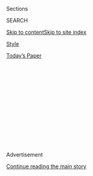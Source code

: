 <div id="app">

<div>

<div>

<div>

<div class="NYTAppHideMasthead css-1q2w90k e1suatyy0">

<div class="section css-ui9rw0 e1suatyy2">

<div class="css-eph4ug er09x8g0">

<div class="css-6n7j50">

</div>

<span class="css-1dv1kvn">Sections</span>

<div class="css-10488qs">

<span class="css-1dv1kvn">SEARCH</span>

</div>

[Skip to content](#site-content)[Skip to site
index](#site-index)

</div>

<div id="masthead-section-label" class="css-1wr3we4 eaxe0e00">

[Style](https://www.nytimes3xbfgragh.onion/section/style)

</div>

<div class="css-10698na e1huz5gh0">

</div>

</div>

<div id="masthead-bar-one" class="section hasLinks css-15hmgas e1csuq9d3">

<div class="css-uqyvli e1csuq9d0">

</div>

<div class="css-1uqjmks e1csuq9d1">

</div>

<div class="css-9e9ivx">

[](https://myaccount.nytimes3xbfgragh.onion/auth/login?response_type=cookie&client_id=vi)

</div>

<div class="css-1bvtpon e1csuq9d2">

[Today’s
Paper](https://www.nytimes3xbfgragh.onion/section/todayspaper)

</div>

</div>

</div>

</div>

<div data-aria-hidden="false">

<div id="site-content" data-role="main">

<div>

<div class="css-1aor85t" style="opacity:0.000000001;z-index:-1;visibility:hidden">

<div class="css-1hqnpie">

<div class="css-epjblv">

<span class="css-17xtcya">[Style](/section/style)</span><span class="css-x15j1o">|</span><span class="css-fwqvlz">Spending
My Tenderness on
Animals</span>

</div>

<div class="css-k008qs">

<div class="css-1iwv8en">

<span class="css-18z7m18"></span>

<div>

</div>

</div>

<span class="css-1n6z4y">https://nyti.ms/39Fgnvs</span>

<div class="css-1705lsu">

<div class="css-4xjgmj">

<div class="css-4skfbu" data-role="toolbar" data-aria-label="Social Media Share buttons, Save button, and Comments Panel with current comment count" data-testid="share-tools">

  - 
  - 
  - 
  - 
    
    <div class="css-6n7j50">
    
    </div>

  - 

</div>

</div>

</div>

</div>

</div>

</div>

<div id="NYT_TOP_BANNER_REGION" class="css-13pd83m">

</div>

<div id="top-wrapper" class="css-1sy8kpn">

<div id="top-slug" class="css-l9onyx">

Advertisement

</div>

[Continue reading the main
story](#after-top)

<div class="ad top-wrapper" style="text-align:center;height:100%;display:block;min-height:250px">

<div id="top" class="place-ad" data-position="top" data-size-key="top">

</div>

</div>

<div id="after-top">

</div>

</div>

<div>

<div id="sponsor-wrapper" class="css-1hyfx7x">

<div id="sponsor-slug" class="css-19vbshk">

Supported by

</div>

[Continue reading the main
story](#after-sponsor)

<div id="sponsor" class="ad sponsor-wrapper" style="text-align:center;height:100%;display:block">

</div>

<div id="after-sponsor">

</div>

</div>

<div class="css-186x18t">

Modern Love

</div>

<div class="css-1vkm6nb ehdk2mb0">

# Spending My Tenderness on Animals

</div>

As a vulnerable girl at a remote commune, I sought solace from horses,
goats, even a bear cub. Today’s dark times have sent me their way
again.

<div class="css-79elbk" data-testid="photoviewer-wrapper">

<div class="css-z3e15g" data-testid="photoviewer-wrapper-hidden">

</div>

<div class="css-1a48zt4 ehw59r15" data-testid="photoviewer-children">

![<span class="css-cnj6d5 e1z0qqy90" itemprop="copyrightHolder"><span class="css-1ly73wi e1tej78p0">Credit...</span><span><span>Brian
Rea</span></span></span>](https://static01.graylady3jvrrxbe.onion/images/2020/08/02/fashion/02MODERN-FARM/02MODERN-FARM-articleLarge.jpg?quality=75&auto=webp&disable=upscale)

</div>

</div>

<div class="css-18e8msd">

<div class="css-vp77d3 epjyd6m0">

<div class="css-1baulvz">

By <span class="css-1baulvz last-byline" itemprop="name">Bethany Groff
Dorau</span>

</div>

</div>

  - July 31,
    2020

  - 
    
    <div class="css-4xjgmj">
    
    <div class="css-d8bdto" data-role="toolbar" data-aria-label="Social Media Share buttons, Save button, and Comments Panel with current comment count" data-testid="share-tools">
    
      - 
      - 
      - 
      - 
        
        <div class="css-6n7j50">
        
        </div>
    
      - 
    
    </div>
    
    </div>

</div>

</div>

<div class="section meteredContent css-1r7ky0e" name="articleBody" itemprop="articleBody">

<div class="css-1fanzo5 StoryBodyCompanionColumn">

<div class="css-53u6y8">

When it all went to hell, we adopted sheep.

We were standing in the shed, five years into our marriage, and I just
wanted my husband to put the saddle on the rack. It wasn’t going well.
First, James was not sure why I owned a saddle since I have never owned
a horse. Second, when I barked out instructions **—** “Don’t step on the
girth\!” and “Do you see the martingale anywhere?” — he looked at me as
if I had just ordered breakfast in Japanese.

I relieved him of the saddle, found its accessories and popped it onto
its stand. “Jesus,” I said. “It’s not brain surgery.”

“You know I have only ever lived in a city,” he said. “I have no idea
what you’re talking about half the time.”

After living in a (small) city for years, we had recently moved into my
ancestral farm in rural Massachusetts. James is a professional brewer.
What did he know about farms and animals?

</div>

</div>

<div class="css-1fanzo5 StoryBodyCompanionColumn">

<div class="css-53u6y8">

Not much, it turned out.

In any marriage, there are moments when one looks at one’s spouse and
thinks, “I don’t know you at all, do I?” Sometimes this is charming, a
new facet to the jewel that is your beloved. In our case, I felt
profoundly betrayed.

I knew James was not a farmer. Even so, he’s a stocky six-footer with a
long gray beard and a perpetual jet-black ponytail who wears work boots
and Carhartt. His hands are rough, his chest broad. He likes to take the
doors off his Jeep. Everything about this man screamed ruggedness and
hard work, and to me this will always mean that you know your way around
farmland and animals.

*\[*[*Sign up for Love Letter, our weekly email about Modern Love,
weddings and
relationships.*](https://www.nytimes3xbfgragh.onion/newsletters/love-letter)*\]*

My parents were not farmers in the beginning. They were frightened young
parents who heard a clarion call to run for the hills. My mother met my
father in 1970 in a prayer group organized by a group of born-again
Christians, followers of a charismatic leader named Sam Fife, founder of
a group called The Move.

Brother Sam’s message was simple: Western society was corrupt and
disintegrating. Women and children did not know their place. Christians
worldwide were being persecuted, and it was going to get much worse.

When I was an infant, we emigrated to Canada and worked our way north to
a communal farm in northern British Columbia called Evergreen, which was
off the Alaska Highway at the end of a dirt track deep in the woods.
After an interminable, jolting drive, windrows of saskatoon bushes and
blueberries announced the beginning of the farm, then a potato field,
then the first glimpse of a long log house surrounded by white trailers.

</div>

</div>

<div class="css-1fanzo5 StoryBodyCompanionColumn">

<div class="css-53u6y8">

I see it in my dreams. I was 7. Our first night in the Tabernacle, the
central building where we prayed, attended school and cooked and ate our
meals, a blonde-haired girl in a denim skirt hissed as she walked by me.
“Just what we need,” she said. “Another city slicker.”

I soon learned that I had been paid the ultimate insult by this girl,
and I would spend the next five years trying to prove her wrong.

The farm had been established by people who knew what they were doing,
but by the time we arrived, it was populated with well-intentioned
people like my parents, whose backgrounds in civil engineering and music
were useful to the group but not especially relevant to feeding a
family. The crops were thin, the animals thinner. We were trying to live
as far away from society as possible, and this meant little food for
people and even less for animals.

We children lived with our parents but spent our days in groups managed
by other adults. One of my first shifts was in the cow barn where I was
kicked into a pile of manure. I tried to regain my dignity by carrying
two five-gallon buckets of milk up to the separator. The milk sloshed
into my boots and my arms felt like they were tearing from my shoulders,
but I made it.

The blonde, a year older, tanned and wiry, trotted up behind me with her
two full pails, flashing me a nearly sincere smile.

The next day she put me on a horse, a stocky pinto mare, and told me I
would be a true horsewoman when I had fallen off 100 times. I kept
count. Falls 34 to 40 happened on one day. After each tumble, I limped
over and dragged myself back onto the horse, my blonde nemesis watching
astride the fence. I logged every fall, named the resulting scars on my
knees, forehead and shins.

</div>

</div>

<div class="css-1fanzo5 StoryBodyCompanionColumn">

<div class="css-53u6y8">

The farm was a hard place for the vulnerable. I struggled to be tough
enough to survive not only accidents and falls but also sexual and
physical abuse. I lost what little faith I ever had in God and focused
on being physically strong, taking any dare, riding any horse. Whatever
softness I had was reserved for animals, whose suffering I could
alleviate in small ways.

I stole peanut butter from the buckets in the kitchen and fed a bear cub
whose mother we had killed and eaten (the image of the mother bear
haunts me to this day). I sneaked bread to the skinniest cows and
mourned the death of each chicken, goat and dog. I wrote their eulogies
on notebook paper and hid them in a coffee can.

We left Evergreen when I was 11 and returned, penniless, to
Massachusetts. I was angry, traumatized, feral. I took jobs in stables
and cow barns just to be near animals. My life began a slow, upward arc
that finds me now volunteering for animal rescues and working at a
historic farm.

Though I am a vegetarian, I came to it late and am moderate in my
advocacy. The pledges I made to the carcasses of skinned goats I loved
are faintly remembered. The blonde girl is now my friend on Facebook,
and we don’t talk about Evergreen.

The killing of George Floyd during a worldwide pandemic, with children
in cages and people disrespecting the sick and dying, sent me into a
place I had not been since the darkest days of my youth.

The Massachusetts Society for the Prevention of Cruelty to Animals
called to ask if we could take three skinny sheep at the historic farm I
manage. I said no, worried that the staff and volunteers were already
overstretched. That afternoon I paced around the house, made a donation
to a civil rights advocacy group, read increasingly desperate pleas for
justice online and added my voice to them.

</div>

</div>

<div class="css-1fanzo5 StoryBodyCompanionColumn">

<div class="css-53u6y8">

My husband came home from the brewery that night exhausted and
depressed. They had laid off their staff. He was running the canning
line alongside the owner.

I told him about the sheep, about how helpless I felt.

“Tell me what we need to bring them here,” he said.

The next day he looked up “sheep shelter” on YouTube and began working
on a hoop house, a temporary home for the sheep so we could take them
immediately and begin work on a barn. They arrived the following week,
three toothless, skinny old ewes.

A week after that I got a call about a young goat. We added him to the
group, and within days, a small barn arrived on a flatbed truck. I threw
all my fear, frustration and hope into pounding fence posts, hauling
water, dispensing medication and ear scratches. James got up early to
chop carrots and apples for them. He sang them songs and ordered bells
from the Alps with their names engraved.

In June, the M.S.P.C.A. called again. A former carriage horse needed a
retirement home. He was massive — 6 feet 2 at the shoulder — and needed
to be placed with someone with “draft horse experience.”

I hung up and cried, thinking of all the big, tired, kind-eyed horses
from my childhood, pulling plows and wagons and balers, dropping their
massive heads so I could rub their sweaty necks. James didn’t skip a
beat when I told him about the carriage horse.

</div>

</div>

<div class="css-1fanzo5 StoryBodyCompanionColumn">

<div class="css-53u6y8">

“Tell me what we need to do,” he said, and we started building. James
was dirty and grumpy — a city slicker trying to learn to manage all the
complex human and animal needs that suddenly had become his
responsibility.

The horse arrived a few days ago — skinny, a little wary, magnificent.
We already had laid more than 100 fence posts and added five chickens
and two turkeys. These animals will never mean to him what they mean to
me — the fulfillment of dozens of tearful promises I made decades ago.

For him, this is the fulfillment of just one promise: to count my scars,
to ask me how I got them and to love me as I am.

</div>

</div>

<div>

</div>

<div class="css-1fanzo5 StoryBodyCompanionColumn">

<div class="css-53u6y8">

[Bethany Groff Dorau](https://bethanygroffdorau.com/), a writer and
historian in Massachusetts and regional administrator for Historic New
England, is the author of “[A Newburyport Marine in World War
I](https://bethanygroffdorau.com/product/a-newburyport-marine-in-world-war-one/).”

Modern Love can be reached at <modernlove@NYTimes.com>.

Want more from Modern Love? Watch the [TV
series](https://www.nytimes3xbfgragh.onion/2019/09/12/style/modern-love-tv-show-trailer.html);
sign up for the
[newsletter](https://www.nytimes3xbfgragh.onion/newsletters/love-letter);
or listen to the
[podcast](https://www.nytimes3xbfgragh.onion/column/modern-love-podcast)
on
[iTunes](https://itunes.apple.com/us/podcast/modern-love/id1065559535?mt=2&version=meter+at+0&module=meter-Links&pgtype=article&contentId=&mediaId=&referrer=&priority=true&action=click&contentCollection=meter-links-click),
[Spotify](https://open.spotify.com/show/03Er7mSPq9IEewOgbPD3vO) or
[Google
Play](https://play.google.com/music/listen?u=0#/ps/Iktqjbkz7bychbnofblw32dik64).
We also have swag at [the NYT
Store](https://store.nytimes3xbfgragh.onion/collections/modern-love) and
a book, “[Modern Love: True Stories of Love, Loss, and
Redemption](https://www.penguinrandomhouse.com/books/623036/modern-love-revised-and-updated-by-edited-by-daniel-jones-with-contributions-by-andrew-rannells-ayelet-waldman-amy-krouse-rosenthal-veronica-chambers-and-more/).”

</div>

</div>

</div>

<div>

</div>

<div>

</div>

<div>

</div>

<div>

<div id="bottom-wrapper" class="css-1ede5it">

<div id="bottom-slug" class="css-l9onyx">

Advertisement

</div>

[Continue reading the main
story](#after-bottom)

<div id="bottom" class="ad bottom-wrapper" style="text-align:center;height:100%;display:block;min-height:90px">

</div>

<div id="after-bottom">

</div>

</div>

</div>

</div>

</div>

## Site Index

<div>

</div>

## Site Information Navigation

  - [© <span>2020</span> <span>The New York Times
    Company</span>](https://help.nytimes3xbfgragh.onion/hc/en-us/articles/115014792127-Copyright-notice)

<!-- end list -->

  - [NYTCo](https://www.nytco.com/)
  - [Contact
    Us](https://help.nytimes3xbfgragh.onion/hc/en-us/articles/115015385887-Contact-Us)
  - [Work with us](https://www.nytco.com/careers/)
  - [Advertise](https://nytmediakit.com/)
  - [T Brand Studio](http://www.tbrandstudio.com/)
  - [Your Ad
    Choices](https://www.nytimes3xbfgragh.onion/privacy/cookie-policy#how-do-i-manage-trackers)
  - [Privacy](https://www.nytimes3xbfgragh.onion/privacy)
  - [Terms of
    Service](https://help.nytimes3xbfgragh.onion/hc/en-us/articles/115014893428-Terms-of-service)
  - [Terms of
    Sale](https://help.nytimes3xbfgragh.onion/hc/en-us/articles/115014893968-Terms-of-sale)
  - [Site
    Map](https://spiderbites.nytimes3xbfgragh.onion)
  - [Help](https://help.nytimes3xbfgragh.onion/hc/en-us)
  - [Subscriptions](https://www.nytimes3xbfgragh.onion/subscription?campaignId=37WXW)

</div>

</div>

</div>

</div>
